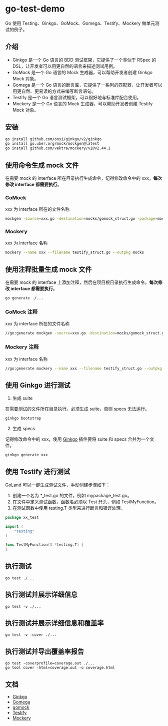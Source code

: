 # go-test-demo

Go 使用 Testing、Ginkgo、GoMock、Gomega、Testify、Mockery 做单元测试的例子。

## 介绍

- Ginkgo 是一个 Go 语言的 BDD 测试框架，它提供了一个类似于 RSpec 的 DSL，让开发者可以用更自然的语言来描述测试用例。
- GoMock 是一个 Go 语言的 Mock 生成器，可以帮助开发者创建 Ginkgo Mock 对象。
- Gomega 是一个 Go 语言的断言库，它提供了一系列的匹配器，让开发者可以用更自然、更易读的方式来编写断言语句。
- Testify 是一个 Go 语言测试框架，可以很好地与标准库配合使用。
- Mockery 是一个 Go 语言的 Mock 生成器，可以帮助开发者创建 Testify Mock 对象。

## 安装

```bash
go install github.com/onsi/ginkgo/v2/ginkgo
go install go.uber.org/mock/mockgen@latest
go install github.com/vektra/mockery/v2@v2.44.1
```

## 使用命令生成 mock 文件

在需要 mock 的 interface 所在目录执行生成命令，记得修改命令中的 xxx，**每次修改 interface 都需要执行**。

### GoMock
xxx 为 interface 所在的文件名称
```bash
mockgen -source=xxx.go -destination=mocks/gomock_struct.go -package=mocks
```
### Mockery
xxx 为 interface 名称
```bash
mockery --name xxx --filename testify_struct.go --outpkg mocks
```

## 使用注释批量生成 mock 文件

在需要 mock 的 interface 上添加注释，然后在项目根目录执行生成命令。**每次修改 interface 都需要执行**。

```bash
go generate ./...
```

### GoMock 注释
xxx 为 interface 所在的文件名称
```bash
//go:generate mockgen -source=xxx.go -destination=mocks/gomock_struct.go -package=mocks
```

### Mockery 注释
xxx 为 interface 名称
```bash
//go:generate mockery --name xxx --filename testify_struct.go --outpkg mocks
```

## 使用 Ginkgo 进行测试

1. 生成 suite

在需要测试的文件所在目录执行。必须生成 suite，否则 specs 无法运行。

```bash
ginkgo bootstrap
```

2. 生成 specs

记得修改命令中的 xxx，使用 [Ginkgo](https://plugins.jetbrains.com/plugin/17554-ginkgo) 插件要将 suite 和 specs 合并为一个文件。

```bash
ginkgo generate xxx
```

## 使用 Testify 进行测试
GoLand 可以一键生成测试文件，手动创建步骤如下：
1. 创建一个名为 *_test.go 的文件，例如 mypackage_test.go。
2. 在文件中定义测试函数，函数名必须以 Test 开头，例如 TestMyFunction。
3. 在测试函数中使用 testing.T 类型来进行断言和错误处理。
```go
package xx_test

import (
    "testing"
)

func TestMyFunction(t *testing.T) {
}
```

## 执行测试

```shell
go test ./...
```

## 执行测试并展示详细信息

```shell
go test -v ./...
```

## 执行测试并展示详细信息和覆盖率

```shell
go test -v -cover ./...
```

## 执行测试并导出覆盖率报告

```shell
go test -coverprofile=coverage.out ./...
go tool cover -html=coverage.out -o coverage.html
```

## 文档

- [Ginkgo](https://onsi.github.io/ginkgo/#bootstrapping-a-suite)
- [Gomega](https://onsi.github.io/gomega/)
- [gomock](https://github.com/uber-go/mock)
- [Testify](https://github.com/stretchr/testify)
- [Mockery](https://vektra.github.io/mockery/latest)

